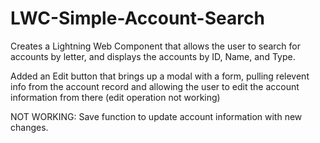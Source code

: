 # LWC-Simple-Account-Search
Creates a Lightning Web Component that allows the user to search for accounts by letter, and displays the accounts by ID, Name, and Type.

Added an Edit button that brings up a modal with a form, pulling relevent info from the account record and allowing the user to edit the account information from there (edit operation not working)

NOT WORKING:
Save function to update account information with new changes. 
